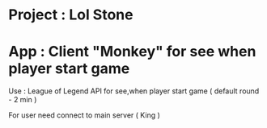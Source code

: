 # Project : Lol Stone
# App : Client "Monkey" for see when player start game

Use : League of Legend API for see,when player start game ( default round - 2 min )

 For user need connect to main server ( King )
